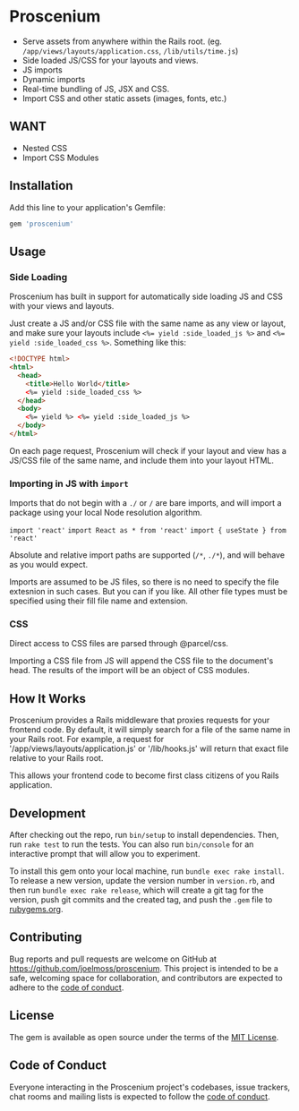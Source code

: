 # Proscenium

- Serve assets from anywhere within the Rails root. (eg. `/app/views/layouts/application.css`, `/lib/utils/time.js`)
- Side loaded JS/CSS for your layouts and views.
- JS imports
- Dynamic imports
- Real-time bundling of JS, JSX and CSS.
- Import CSS and other static assets (images, fonts, etc.)

## WANT

- Nested CSS
- Import CSS Modules

## Installation

Add this line to your application's Gemfile:

```ruby
gem 'proscenium'
```

## Usage

### Side Loading

Proscenium has built in support for automatically side loading JS and CSS with your views and layouts.

Just create a JS and/or CSS file with the same name as any view or layout, and make sure your layouts include `<%= yield :side_loaded_js %>` and `<%= yield :side_loaded_css %>`. Something like this:

```html
<!DOCTYPE html>
<html>
  <head>
    <title>Hello World</title>
    <%= yield :side_loaded_css %>
  </head>
  <body>
    <%= yield %> <%= yield :side_loaded_js %>
  </body>
</html>
```

On each page request, Proscenium will check if your layout and view has a JS/CSS file of the same name, and include them into your layout HTML.

### Importing in JS with `import`

Imports that do not begin with a `./` or `/` are bare imports, and will import a package using your local Node resolution algorithm.

`import 'react'`
`import React as * from 'react'`
`import { useState } from 'react'`

Absolute and relative import paths are supported (`/*`, `./*`), and will behave as you would expect.

Imports are assumed to be JS files, so there is no need to specify the file extesnion in such cases. But you can if you like. All other file types must be specified using their fill file name and extension.

### CSS

Direct access to CSS files are parsed through @parcel/css.

Importing a CSS file from JS will append the CSS file to the document's head. The results of the import will be an object of CSS modules.

## How It Works

Proscenium provides a Rails middleware that proxies requests for your frontend code. By default, it will simply search for a file of the same name in your Rails root. For example, a request for '/app/views/layouts/application.js' or '/lib/hooks.js' will return that exact file relative to your Rails root.

This allows your frontend code to become first class citizens of you Rails application.

## Development

After checking out the repo, run `bin/setup` to install dependencies. Then, run `rake test` to run the tests. You can also run `bin/console` for an interactive prompt that will allow you to experiment.

To install this gem onto your local machine, run `bundle exec rake install`. To release a new version, update the version number in `version.rb`, and then run `bundle exec rake release`, which will create a git tag for the version, push git commits and the created tag, and push the `.gem` file to [rubygems.org](https://rubygems.org).

## Contributing

Bug reports and pull requests are welcome on GitHub at https://github.com/joelmoss/proscenium. This project is intended to be a safe, welcoming space for collaboration, and contributors are expected to adhere to the [code of conduct](https://github.com/joelmoss/proscenium/blob/master/CODE_OF_CONDUCT.md).

## License

The gem is available as open source under the terms of the [MIT License](https://opensource.org/licenses/MIT).

## Code of Conduct

Everyone interacting in the Proscenium project's codebases, issue trackers, chat rooms and mailing lists is expected to follow the [code of conduct](https://github.com/joelmoss/proscenium/blob/master/CODE_OF_CONDUCT.md).
